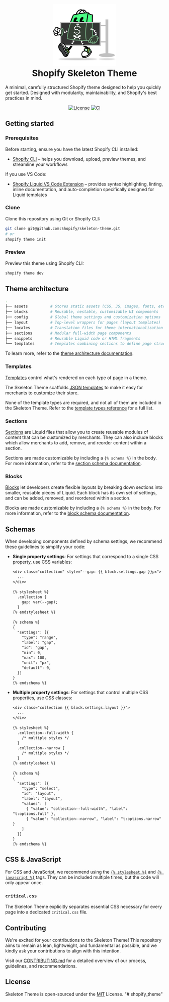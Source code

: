 <h1 align="center" style="position: relative;">
  <br>
    <img src="./assets/shoppy-x-ray.svg" alt="logo" width="200">
  <br>
  Shopify Skeleton Theme
</h1>

A minimal, carefully structured Shopify theme designed to help you quickly get started. Designed with modularity, maintainability, and Shopify's best practices in mind.

<p align="center">
  <a href="./LICENSE.md"><img src="https://img.shields.io/badge/License-MIT-green.svg" alt="License"></a>
  <a href="./actions/workflows/ci.yml"><img alt="CI" src="https://github.com/Shopify/skeleton-theme/actions/workflows/ci.yml/badge.svg"></a>
</p>

## Getting started

### Prerequisites

Before starting, ensure you have the latest Shopify CLI installed:

- [Shopify CLI](https://shopify.dev/docs/api/shopify-cli) – helps you download, upload, preview themes, and streamline your workflows

If you use VS Code:

- [Shopify Liquid VS Code Extension](https://shopify.dev/docs/storefronts/themes/tools/shopify-liquid-vscode) – provides syntax highlighting, linting, inline documentation, and auto-completion specifically designed for Liquid templates

### Clone

Clone this repository using Git or Shopify CLI:

```bash
git clone git@github.com:Shopify/skeleton-theme.git
# or
shopify theme init
```

### Preview

Preview this theme using Shopify CLI:

```bash
shopify theme dev
```

## Theme architecture

```bash
.
├── assets          # Stores static assets (CSS, JS, images, fonts, etc.)
├── blocks          # Reusable, nestable, customizable UI components
├── config          # Global theme settings and customization options
├── layout          # Top-level wrappers for pages (layout templates)
├── locales         # Translation files for theme internationalization
├── sections        # Modular full-width page components
├── snippets        # Reusable Liquid code or HTML fragments
└── templates       # Templates combining sections to define page structures
```

To learn more, refer to the [theme architecture documentation](https://shopify.dev/docs/storefronts/themes/architecture).

### Templates

[Templates](https://shopify.dev/docs/storefronts/themes/architecture/templates#template-types) control what's rendered on each type of page in a theme.

The Skeleton Theme scaffolds [JSON templates](https://shopify.dev/docs/storefronts/themes/architecture/templates/json-templates) to make it easy for merchants to customize their store.

None of the template types are required, and not all of them are included in the Skeleton Theme. Refer to the [template types reference](https://shopify.dev/docs/storefronts/themes/architecture/templates#template-types) for a full list.

### Sections

[Sections](https://shopify.dev/docs/storefronts/themes/architecture/sections) are Liquid files that allow you to create reusable modules of content that can be customized by merchants. They can also include blocks which allow merchants to add, remove, and reorder content within a section.

Sections are made customizable by including a `{% schema %}` in the body. For more information, refer to the [section schema documentation](https://shopify.dev/docs/storefronts/themes/architecture/sections/section-schema).

### Blocks

[Blocks](https://shopify.dev/docs/storefronts/themes/architecture/blocks) let developers create flexible layouts by breaking down sections into smaller, reusable pieces of Liquid. Each block has its own set of settings, and can be added, removed, and reordered within a section.

Blocks are made customizable by including a `{% schema %}` in the body. For more information, refer to the [block schema documentation](https://shopify.dev/docs/storefronts/themes/architecture/blocks/theme-blocks/schema).

## Schemas

When developing components defined by schema settings, we recommend these guidelines to simplify your code:

- **Single property settings**: For settings that correspond to a single CSS property, use CSS variables:

  ```liquid
  <div class="collection" style="--gap: {{ block.settings.gap }}px">
    ...
  </div>

  {% stylesheet %}
    .collection {
      gap: var(--gap);
    }
  {% endstylesheet %}

  {% schema %}
  {
    "settings": [{
      "type": "range",
      "label": "gap",
      "id": "gap",
      "min": 0,
      "max": 100,
      "unit": "px",
      "default": 0,
    }]
  }
  {% endschema %}
  ```

- **Multiple property settings**: For settings that control multiple CSS properties, use CSS classes:

  ```liquid
  <div class="collection {{ block.settings.layout }}">
    ...
  </div>

  {% stylesheet %}
    .collection--full-width {
      /* multiple styles */
    }
    .collection--narrow {
      /* multiple styles */
    }
  {% endstylesheet %}

  {% schema %}
  {
    "settings": [{
      "type": "select",
      "id": "layout",
      "label": "layout",
      "values": [
        { "value": "collection--full-width", "label": "t:options.full" },
        { "value": "collection--narrow", "label": "t:options.narrow" }
      ]
    }]
  }
  {% endschema %}
  ```

## CSS & JavaScript

For CSS and JavaScript, we recommend using the [`{% stylesheet %}`](https://shopify.dev/docs/api/liquid/tags#stylesheet) and [`{% javascript %}`](https://shopify.dev/docs/api/liquid/tags/javascript) tags. They can be included multiple times, but the code will only appear once.

### `critical.css`

The Skeleton Theme explicitly separates essential CSS necessary for every page into a dedicated `critical.css` file.

## Contributing

We're excited for your contributions to the Skeleton Theme! This repository aims to remain as lean, lightweight, and fundamental as possible, and we kindly ask your contributions to align with this intention.

Visit our [CONTRIBUTING.md](./CONTRIBUTING.md) for a detailed overview of our process, guidelines, and recommendations.

## License

Skeleton Theme is open-sourced under the [MIT](./LICENSE.md) License.
"# shopify_theme" 
